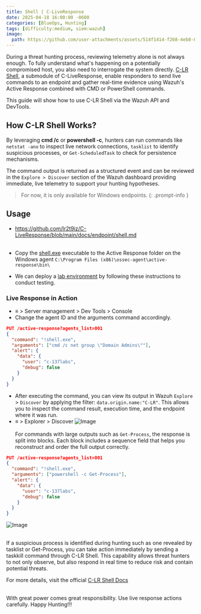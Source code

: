 ```yaml
---
title: Shell | C-LiveResponse
date: 2025-04-18 16:00:00 -0600
categories: [BlueOps, Hunting]
tags: [difficulty:medium, siem:wazuh]
image:
  path: https://github.com/user-attachments/assets/514f1414-f268-4eb8-8965-cda32a28f964
---
```


During a threat hunting process, reviewing telemetry alone is not always enough. To fully understand what's happening on a potentially compromised host, you also need to interrogate the system directly. [C-LR Shell](https://github.com/lr2t9iz/C-LiveResponse/blob/main/docs/endpoint/shell.md), a submodule of C-LiveResponse, enable responders to send live commands to an endpoint and gather real-time evidence using Wazuh's Active Response combined with CMD or PowerShell commands.

This guide will show how to use C-LR Shell via the Wazuh API and DevTools.

## How C-LR Shell Works?
By leveraging **cmd /c** or **powershell -c**, hunters can run commands like `netstat -ano` to inspect live network connections, `tasklist` to identify suspicious processes, or `Get-ScheduledTask` to check for persistence mechanisms.

The command output is returned as a structured event and can be reviewed in the `Explore > Discover` section of the Wazuh dashboard providing immediate, live telemetry to support your hunting hypotheses.

> For now, it is only available for Windows endpoints.
{: .prompt-info }

## Usage
- <https://github.com/lr2t9iz/C-LiveResponse/blob/main/docs/endpoint/shell.md> <br><br>

- Copy the [shell.exe](https://github.com/lr2t9iz/wazuh-live-response/tree/main/endpoint/windows/bin) executable to the Active Response folder on the Windows agent `C:\Program Files (x86)\ossec-agent\active-response\bin\`
- We can deploy a [lab environment](https://c-137labs.mitzep.com/posts/wazuh-s1em/) by following these instructions to conduct testing.

### Live Response in Action
- ≡ > Server management > Dev Tools > Console
- Change the agent ID and the arguments command accordingly.
```json
PUT /active-response?agents_list=001
{
  "command": "!shell.exe",
  "arguments": ["cmd /c net group \"Domain Admins\""],
  "alert": {
    "data": {
      "user": "c-137labs",
      "debug": false
    }
  }
}
```
- After executing the command, you can view its output in Wazuh `Explore` > `Discover` by applying the filter: `data.origin.name:"C-LR"`. This allows you to inspect the command result, execution time, and the endpoint where it was run.
- ≡ > Explorer > Discover
![Image](https://github.com/user-attachments/assets/12729f13-812e-43a6-9dd5-cfdbe88376cf) <br><br>
For commands with large outputs such as `Get-Process`, the response is split into blocks. Each block includes a sequence field that helps you reconstruct and order the full output correctly.

```json
PUT /active-response?agents_list=001
{
  "command": "!shell.exe",
  "arguments": ["powershell -c Get-Process"],
  "alert": {
    "data": {
      "user": "c-137labs",
      "debug": false
    }
  }
}
```
![Image](https://github.com/user-attachments/assets/33b3111f-3f4d-44e5-8dd4-140c27ac61bf)<br><br>

If a suspicious process is identified during hunting such as one revealed by tasklist or Get-Process, you can take action immediately by sending a taskkill command through C-LR Shell. This capability allows threat hunters to not only observe, but also respond in real time to reduce risk and contain potential threats.

For more details, visit the official [C-LR Shell Docs](https://github.com/lr2t9iz/C-LiveResponse/blob/main/docs/endpoint/shell.md) <br><br>

With great power comes great responsibility. Use live response actions carefully. 
Happy Hunting!!!